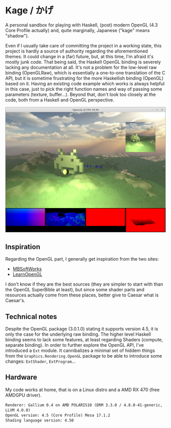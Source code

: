 Kage / かげ
==========

A personal sandbox for playing with Haskell, (post) modern OpenGL (4.3 Core Profile actually) and, quite marginally, Japanese ("kage" means "shadow").

Even if I usually take care of committing the project in a working state, this project is hardly a source of authority regarding the aforementioned themes. It could change in a (far) future, but, at this time, I'm afraid it's mostly junk code. That being said, the Haskell OpenGL binding is severely lacking any documentation at all. It's not a problem for the low-level raw binding (OpenGLRaw), which is essentially a one-to-one translation of the C API, but it is sometime frustrating for the more Haskellish binding (OpenGL) based on it. Having an existing code example which works is always helpful in this case, just to pick the right function names and way of passing some parameters (texture, buffer...). Beyond that, don't look too closely at the code, both from a Haskell and OpenGL perspective.

![Screen capture](doc/current-state.png "Current state")

Inspiration
-----------

Regarding the OpenGL part, I generally get inspiration from the two sites:

-   [MBSoftWorks](http://www.mbsoftworks.sk/index.php?page=tutorials&series=1)
-   [LearnOpenGL](https://learnopengl.com)

I don't know if they are the best sources (they are simpler to start with than the OpenGL SuperBible at least),
but since some shader parts and resources actually come from these places,
better give to Caesar what is Caesar's.

Technical notes
---------------

Despite the OpenGL package (3.0.1.0) stating it supports version 4.5, it is only the case for the underlying raw binding. The higher level Haskell binding seems to lack some features, at least regarding Shaders (compute, separate binding). In order to further explore the OpenGL API, I've introduced a `Ext` module. It cannibalizes a minimal set of hiddem things from the `Graphics.Rendering.OpenGL` package to be able to introduce some changes: `ExtShader`, `ExtProgram`...

Hardware
--------

My code works at home, that is on a Linux distro and a AMD RX 470 (free AMDGPU driver).

```
Renderer: Gallium 0.4 on AMD POLARIS10 (DRM 3.3.0 / 4.8.0-41-generic, LLVM 4.0.0)
OpenGL version: 4.5 (Core Profile) Mesa 17.1.2
Shading language version: 4.50
```
